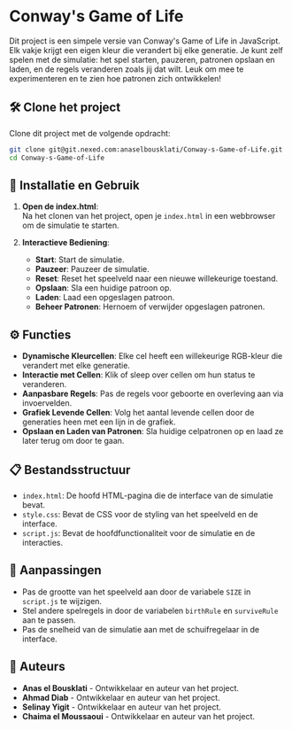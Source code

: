 # Conway's Game of Life

Dit project is een simpele versie van Conway's Game of Life in JavaScript. Elk vakje krijgt een eigen kleur die verandert bij elke generatie. Je kunt zelf spelen met de simulatie: het spel starten, pauzeren, patronen opslaan en laden, en de regels veranderen zoals jij dat wilt. Leuk om mee te experimenteren en te zien hoe patronen zich ontwikkelen!

## 🛠️ Clone het project

Clone dit project met de volgende opdracht:

```bash
git clone git@git.nexed.com:anaselbousklati/Conway-s-Game-of-Life.git
cd Conway-s-Game-of-Life
```

## 🚀 Installatie en Gebruik

1. **Open de index.html**:  
   Na het clonen van het project, open je `index.html` in een webbrowser om de simulatie te starten.

2. **Interactieve Bediening**:  
   - **Start**: Start de simulatie.  
   - **Pauzeer**: Pauzeer de simulatie.  
   - **Reset**: Reset het speelveld naar een nieuwe willekeurige toestand.  
   - **Opslaan**: Sla een huidige patroon op.  
   - **Laden**: Laad een opgeslagen patroon.  
   - **Beheer Patronen**: Hernoem of verwijder opgeslagen patronen.  

## ⚙️ Functies

- **Dynamische Kleurcellen**: Elke cel heeft een willekeurige RGB-kleur die verandert met elke generatie.
- **Interactie met Cellen**: Klik of sleep over cellen om hun status te veranderen.
- **Aanpasbare Regels**: Pas de regels voor geboorte en overleving aan via invoervelden.
- **Grafiek Levende Cellen**: Volg het aantal levende cellen door de generaties heen met een lijn in de grafiek.
- **Opslaan en Laden van Patronen**: Sla huidige celpatronen op en laad ze later terug om door te gaan.

## 📋 Bestandsstructuur

- `index.html`: De hoofd HTML-pagina die de interface van de simulatie bevat.
- `style.css`: Bevat de CSS voor de styling van het speelveld en de interface.
- `script.js`: Bevat de hoofdfunctionaliteit voor de simulatie en de interacties.

## 🎨 Aanpassingen

- Pas de grootte van het speelveld aan door de variabele `SIZE` in `script.js` te wijzigen.
- Stel andere spelregels in door de variabelen `birthRule` en `surviveRule` aan te passen.
- Pas de snelheid van de simulatie aan met de schuifregelaar in de interface.

## 📝 Auteurs

- **Anas el Bousklati** - Ontwikkelaar en auteur van het project.
- **Ahmad Diab** - Ontwikkelaar en auteur van het project.
- **Selinay Yigit** - Ontwikkelaar en auteur van het project.
- **Chaima el Moussaoui** - Ontwikkelaar en auteur van het project.